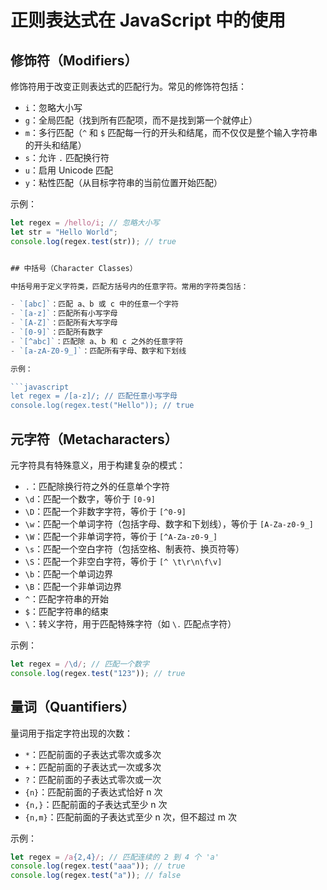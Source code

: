 # 正则表达式在 JavaScript 中的使用

## 修饰符（Modifiers）

修饰符用于改变正则表达式的匹配行为。常见的修饰符包括：

- `i`：忽略大小写
- `g`：全局匹配（找到所有匹配项，而不是找到第一个就停止）
- `m`：多行匹配（`^` 和 `$` 匹配每一行的开头和结尾，而不仅仅是整个输入字符串的开头和结尾）
- `s`：允许 `.` 匹配换行符
- `u`：启用 Unicode 匹配
- `y`：粘性匹配（从目标字符串的当前位置开始匹配）

示例：

````javascript
let regex = /hello/i; // 忽略大小写
let str = "Hello World";
console.log(regex.test(str)); // true


## 中括号（Character Classes）

中括号用于定义字符类，匹配方括号内的任意字符。常用的字符类包括：

- `[abc]`：匹配 a、b 或 c 中的任意一个字符
- `[a-z]`：匹配所有小写字母
- `[A-Z]`：匹配所有大写字母
- `[0-9]`：匹配所有数字
- `[^abc]`：匹配除 a、b 和 c 之外的任意字符
- `[a-zA-Z0-9_]`：匹配所有字母、数字和下划线

示例：

```javascript
let regex = /[a-z]/; // 匹配任意小写字母
console.log(regex.test("Hello")); // true
````

## 元字符（Metacharacters）

元字符具有特殊意义，用于构建复杂的模式：

- `.`：匹配除换行符之外的任意单个字符
- `\d`：匹配一个数字，等价于 `[0-9]`
- `\D`：匹配一个非数字字符，等价于 `[^0-9]`
- `\w`：匹配一个单词字符（包括字母、数字和下划线），等价于 `[A-Za-z0-9_]`
- `\W`：匹配一个非单词字符，等价于 `[^A-Za-z0-9_]`
- `\s`：匹配一个空白字符（包括空格、制表符、换页符等）
- `\S`：匹配一个非空白字符，等价于 `[^ \t\r\n\f\v]`
- `\b`：匹配一个单词边界
- `\B`：匹配一个非单词边界
- `^`：匹配字符串的开始
- `$`：匹配字符串的结束
- `\`：转义字符，用于匹配特殊字符（如 `\.` 匹配点字符）

示例：

```javascript
let regex = /\d/; // 匹配一个数字
console.log(regex.test("123")); // true
```

## 量词（Quantifiers）

量词用于指定字符出现的次数：

- `*`：匹配前面的子表达式零次或多次
- `+`：匹配前面的子表达式一次或多次
- `?`：匹配前面的子表达式零次或一次
- `{n}`：匹配前面的子表达式恰好 n 次
- `{n,}`：匹配前面的子表达式至少 n 次
- `{n,m}`：匹配前面的子表达式至少 n 次，但不超过 m 次

示例：

```javascript
let regex = /a{2,4}/; // 匹配连续的 2 到 4 个 'a'
console.log(regex.test("aaa")); // true
console.log(regex.test("a")); // false
```
